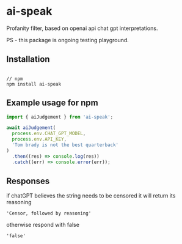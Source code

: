# ai-speak

Profanity filter, based on openai api chat gpt interpretations.

PS - this package is ongoing testing playground.

## Installation

```

// npm
npm install ai-speak

```

## Example usage for npm

```javascript
import { aiJudgement } from 'ai-speak';

await aiJudgement(
  process.env.CHAT_GPT_MODEL,
  process.env.API_KEY,
  'Tom brady is not the best quarterback'
)
  .then((res) => console.log(res))
  .catch((err) => console.error(err));
```

## Responses

if chatGPT believes the string needs to be censored it will return its reasoning

```
'Censor, followed by reasoning'
```

otherwise respond with false

```
'false'
```
